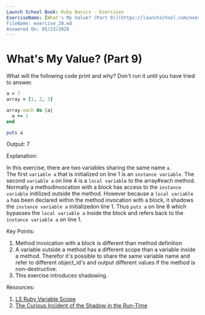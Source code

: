 ```yaml
---
Launch School Book: Ruby Basics - Exercises
ExerciseName: [What's My Value? (Part 9)](https://launchschool.com/exercises/e1282eea)
FileName: exercise_20.md
Answered On: 05/23/2020
---
```


# What's My Value? (Part 9)

What will the following code print and why? Don't run it until you have 
tried to answer.

```ruby
a = 7
array = [1, 2, 3]

array.each do |a|
  a += 1
end

puts a
```
Output: 7

Explanation: 

In this exercise, there are two variables sharing the same name `a`.  
The first `variable a` that is initialized on line 1 is an `instance variable`.
The second `variable a` on line 4 is a `local variable` to the array#each method.  
Normally a methodinvocation with a block has access to the `instance variable` 
initilized outside the method.  However because a `local variable a` has been 
declared within the method invocation with a block, it shadows the 
`instance variable a` initializedon line 1.  Thus `puts a` on line 8 which 
bypasses the `local variable a` inside the block and refers back to the 
`instance variable a` on line 1.


Key Points: 

1. Method invoication with a block is different than method definition
2. A variable outside a method has a different scope than a variable inside 
a method. Therefor it's possible to share the same variable name and refer to 
different object_id's and output different values if the method is non-destructive.
3. This exercise introduces shadowing.


Resources:

1. [LS Ruby Variable Scope](https://launchschool.com/books/ruby/read/variables#variablescope)
2. [The Curious Incident of the Shadow in the Run-Time](https://paulfioravanti.com/blog/2018/08/20/the-curious-incident-of-the-shadow-in-the-run-time/)